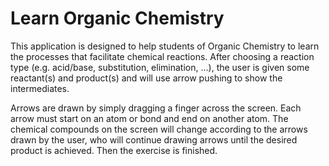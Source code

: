 # Learn Organic Chemistry

This application is designed to help students of Organic Chemistry to learn the processes that facilitate chemical reactions. After choosing a reaction type (e.g. acid/base, substitution, elimination, ...), the user is given some reactant(s) and product(s) and will use arrow pushing to show the intermediates.

Arrows are drawn by simply dragging a finger across the screen. Each arrow must start on an atom or bond and end on another atom. The chemical compounds on the screen will change according to the arrows drawn by the user, who will continue drawing arrows until the desired product is achieved. Then the exercise is finished.
